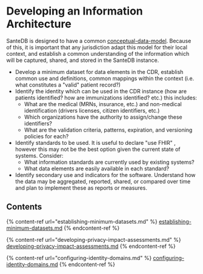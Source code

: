 # Developing an Information Architecture

SanteDB is designed to have a common [conceptual-data-model](../../../../santedb/data-and-information-architecture/conceptual-data-model/ "mention"). Because of this, it is important that any jurisdiction adapt this model for their local context, and establish a common understanding of the information which will be captured, shared, and stored in the SanteDB instance.&#x20;

* Develop a minimum dataset for data elements in the CDR, establish common use and definitions, common mappings within the context (i.e. what constitutes a "valid" patient record?)&#x20;
* Identify the identity which can be used in the CDR instance (how are patients identified? how are immunizations identified? etc.) this includes:
  * What are the medical (MRNs, insurance, etc.) and non-medical identification (drivers licenses, citizen identifiers, etc.)
  * Which organizations have the authority to assign/change these identifiers?
  * What are the validation criteria, patterns, expiration, and versioning policies for each?
* Identify standards to be used. It is useful to declare "use FHIR" , however this may not be the best option given the current state of systems. Consider:
  * What information standards are currently used by existing systems?
  * What data elements are easily available in each standard?
* Identify secondary use and indicators for the software. Understand how the data may be aggregated, reported, shared, or compared over time and plan to implement these as reports or measures.

## Contents

{% content-ref url="establishing-minimum-datasets.md" %}
[establishing-minimum-datasets.md](establishing-minimum-datasets.md)
{% endcontent-ref %}

{% content-ref url="developing-privacy-impact-assessments.md" %}
[developing-privacy-impact-assessments.md](developing-privacy-impact-assessments.md)
{% endcontent-ref %}

{% content-ref url="configuring-identity-domains.md" %}
[configuring-identity-domains.md](configuring-identity-domains.md)
{% endcontent-ref %}

